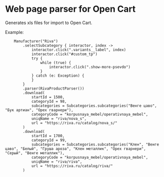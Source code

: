 # Web page parser for Open Cart
Generates xls files for import to Open Cart.

Example:

        Manufacturer("Riva")
            .selectSubcategory { interactor, index ->
                interactor.click(".variants__label", index)
                interactor.click("#custom_tp")
                try {
                    while (true) {
                        interactor.click(".show-more-psevdo")
                    }
                } catch (e: Exception) {
                }
            }
            .parser(RivaProductParser())
            .download(
                startId = 1500,
                categoryId = 98,
                subcategories = Subcategories.subcategories("Венге цаво", "Бук артиан", "Орех гварнери"),
                categoryCode = "korpusnaya_mebel/operativnaya_mebel",
                uniqName = "riva/nova_s",
                url = "https://riva.ru/catalog/nova_s/"
            )
            .download(
                startId = 1700,
                categoryId = 99,
                subcategories = Subcategories.subcategories("Клен", "Венге цаво", "Белый", "Груша ароза", "Клен металлик", "Орех гварнери", "Серый", "Венге металлик"),
                categoryCode = "korpusnaya_mebel/operativnaya_mebel",
                uniqName = "riva/riva",
                url = "https://riva.ru/catalog/riva/"
            )
